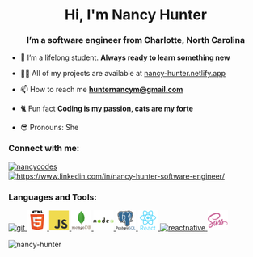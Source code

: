 <div display= "-webkit-box"
    display ="ms-flexbox"
    display="block"
    margin= "auto"
    -webkit-box-orient= "vertical"
    -webkit-box-direction= "normal"
    -ms-flex-direction= "column"
    flex-direction= "column"
    -webkit-box-pack = "center"
    -ms-flex-pack= "center"
    justify-content= "center"
    -webkit-box-align= "center"
    -ms-flex-align= "center"
    align-items= "center"
    background= "repeating-radial-gradient(circle at 100% 100%, rgba(255, 190, 11, 0.5) 4%, rgba(255, 190, 11, 0.5) 8%, rgba(251, 86, 7, 0.5) 8%, rgba(251, 86, 7, 0.5) 12%, rgba(255, 0, 110, 0.5) 12%, rgba(255, 0, 110, 0.5) 16%, rgba(131, 56, 236, 0.5) 16%, rgba(131, 56, 236, 0.8) 20%, rgba(58, 134, 255, 0.5) 20%, rgba(58, 134, 255, 0.5) 24%), repeating-radial-gradient(circle at 0% 100%, rgba(255, 190, 11, 0.7) 4%, rgba(255, 190, 11, 0.9) 8%, rgba(251, 86, 7, 0.7) 8%, rgba(251, 86, 7, 0.9) 12%, rgba(255, 0, 110, 0.7) 12%, rgba(255, 0, 110, 0.9) 16%, rgba(131, 56, 236, 0.8) 16%, rgba(131, 56, 236, 0.8) 20%, rgba(58, 134, 255, 0.8) 20%, rgba(58, 134, 255, 0.8) 24%)"
    background-size= "250px 250px"
    background-position= "0 0"
    -webkit-animation= "stripes 3s linear infinite"
    animation= "stripes 3s linear infinite"
    background-clip= "text"
    -webkit-background-clip= "text"
    color= "transparent">
    <h1 align="center">Hi, I'm Nancy Hunter</h1>
    <h3 align="center">I’m a software engineer from Charlotte, North Carolina</h3>
</div>



- 🌱 I’m a lifelong student. **Always ready to learn something new**

- 👨‍💻 All of my projects are available at [nancy-hunter.netlify.app](https://nancy-hunter.netlify.app/)

- 📫 How to reach me **hunternancym@gmail.com**

- 🐈 Fun fact **Coding is my passion, cats are my forte**
  
- 😎 Pronouns: She

<h3 align="left">Connect with me:</h3>
<p align="left">
<a href="https://twitter.com/nancycodes" target="blank"><img align="center" src="https://raw.githubusercontent.com/rahuldkjain/github-profile-readme-generator/master/src/images/icons/Social/twitter.svg" alt="nancycodes" height="30" width="40" /></a>
<a href="https://linkedin.com/in/https://www.linkedin.com/in/nancy-hunter-software-engineer/" target="blank"><img align="center" src="https://raw.githubusercontent.com/rahuldkjain/github-profile-readme-generator/master/src/images/icons/Social/linked-in-alt.svg" alt="https://www.linkedin.com/in/nancy-hunter-software-engineer/" height="30" width="40" /></a>
</p>

<h3 align="left">Languages and Tools:</h3>
<p align="left"> <a href="https://git-scm.com/" target="_blank" rel="noreferrer"> <img src="https://www.vectorlogo.zone/logos/git-scm/git-scm-icon.svg" alt="git" width="40" height="40"/> </a> <a href="https://www.w3.org/html/" target="_blank" rel="noreferrer"> <img src="https://raw.githubusercontent.com/devicons/devicon/master/icons/html5/html5-original-wordmark.svg" alt="html5" width="40" height="40"/> </a> <a href="https://developer.mozilla.org/en-US/docs/Web/JavaScript" target="_blank" rel="noreferrer"> <img src="https://raw.githubusercontent.com/devicons/devicon/master/icons/javascript/javascript-original.svg" alt="javascript" width="40" height="40"/> </a> <a href="https://www.mongodb.com/" target="_blank" rel="noreferrer"> <img src="https://raw.githubusercontent.com/devicons/devicon/master/icons/mongodb/mongodb-original-wordmark.svg" alt="mongodb" width="40" height="40"/> </a> <a href="https://nodejs.org" target="_blank" rel="noreferrer"> <img src="https://raw.githubusercontent.com/devicons/devicon/master/icons/nodejs/nodejs-original-wordmark.svg" alt="nodejs" width="40" height="40"/> </a> <a href="https://www.postgresql.org" target="_blank" rel="noreferrer"> <img src="https://raw.githubusercontent.com/devicons/devicon/master/icons/postgresql/postgresql-original-wordmark.svg" alt="postgresql" width="40" height="40"/> </a> <a href="https://reactjs.org/" target="_blank" rel="noreferrer"> <img src="https://raw.githubusercontent.com/devicons/devicon/master/icons/react/react-original-wordmark.svg" alt="react" width="40" height="40"/> </a> <a href="https://reactnative.dev/" target="_blank" rel="noreferrer"> <img src="https://reactnative.dev/img/header_logo.svg" alt="reactnative" width="40" height="40"/> </a> <a href="https://sass-lang.com" target="_blank" rel="noreferrer"> <img src="https://raw.githubusercontent.com/devicons/devicon/master/icons/sass/sass-original.svg" alt="sass" width="40" height="40"/> </a> </p>

<p><img align="center" src="https://github-readme-streak-stats.herokuapp.com/?user=nancy-hunter&" alt="nancy-hunter" /></p>

